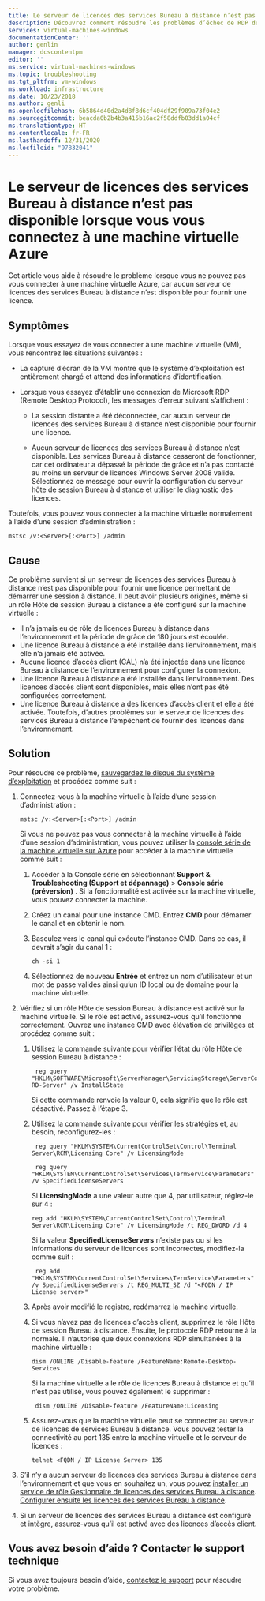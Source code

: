 ```yaml
---
title: Le serveur de licences des services Bureau à distance n’est pas disponible lorsque vous vous connectez à une machine virtuelle Azure | Microsoft Docs
description: Découvrez comment résoudre les problèmes d’échec de RDP dus à l’indisponibilité d’un serveur de licences des services Bureau à distance | Microsoft Docs
services: virtual-machines-windows
documentationCenter: ''
author: genlin
manager: dcscontentpm
editor: ''
ms.service: virtual-machines-windows
ms.topic: troubleshooting
ms.tgt_pltfrm: vm-windows
ms.workload: infrastructure
ms.date: 10/23/2018
ms.author: genli
ms.openlocfilehash: 6b5864d40d2a4d8f8d6cf404df29f909a73f04e2
ms.sourcegitcommit: beacda0b2b4b3a415b16ac2f58ddfb03dd1a04cf
ms.translationtype: HT
ms.contentlocale: fr-FR
ms.lasthandoff: 12/31/2020
ms.locfileid: "97832041"
---
```

# <a name="remote-desktop-license-server-isnt-available-when-you-connect-to-an-azure-vm"></a>Le serveur de licences des services Bureau à distance n’est pas disponible lorsque vous vous connectez à une machine virtuelle Azure

Cet article vous aide à résoudre le problème lorsque vous ne pouvez pas vous connecter à une machine virtuelle Azure, car aucun serveur de licences des services Bureau à distance n’est disponible pour fournir une licence.

## <a name="symptoms"></a>Symptômes

Lorsque vous essayez de vous connecter à une machine virtuelle (VM), vous rencontrez les situations suivantes :

- La capture d’écran de la VM montre que le système d’exploitation est entièrement chargé et attend des informations d’identification.
- Lorsque vous essayez d’établir une connexion de Microsoft RDP (Remote Desktop Protocol), les messages d’erreur suivant s’affichent :

  - La session distante a été déconnectée, car aucun serveur de licences des services Bureau à distance n’est disponible pour fournir une licence.

  - Aucun serveur de licences des services Bureau à distance n’est disponible. Les services Bureau à distance cesseront de fonctionner, car cet ordinateur a dépassé la période de grâce et n’a pas contacté au moins un serveur de licences Windows Server 2008 valide. Sélectionnez ce message pour ouvrir la configuration du serveur hôte de session Bureau à distance et utiliser le diagnostic des licences.

Toutefois, vous pouvez vous connecter à la machine virtuelle normalement à l’aide d’une session d’administration :

```
mstsc /v:<Server>[:<Port>] /admin
```

## <a name="cause"></a>Cause

Ce problème survient si un serveur de licences des services Bureau à distance n’est pas disponible pour fournir une licence permettant de démarrer une session à distance. Il peut avoir plusieurs origines, même si un rôle Hôte de session Bureau à distance a été configuré sur la machine virtuelle :

- Il n’a jamais eu de rôle de licences Bureau à distance dans l’environnement et la période de grâce de 180 jours est écoulée.
- Une licence Bureau à distance a été installée dans l’environnement, mais elle n’a jamais été activée.
- Aucune licence d’accès client (CAL) n’a été injectée dans une licence Bureau à distance de l’environnement pour configurer la connexion.
- Une licence Bureau à distance a été installée dans l’environnement. Des licences d’accès client sont disponibles, mais elles n’ont pas été configurées correctement.
- Une licence Bureau à distance a des licences d’accès client et elle a été activée. Toutefois, d’autres problèmes sur le serveur de licences des services Bureau à distance l’empêchent de fournir des licences dans l’environnement.

## <a name="solution"></a>Solution

Pour résoudre ce problème, [sauvegardez le disque du système d’exploitation](../windows/snapshot-copy-managed-disk.md) et procédez comme suit :

1. Connectez-vous à la machine virtuelle à l’aide d’une session d’administration :

   ```
   mstsc /v:<Server>[:<Port>] /admin
   ```

    Si vous ne pouvez pas vous connecter à la machine virtuelle à l’aide d’une session d’administration, vous pouvez utiliser la [console série de la machine virtuelle sur Azure](serial-console-windows.md) pour accéder à la machine virtuelle comme suit :

    1. Accéder à la Console série en sélectionnant **Support & Troubleshooting (Support et dépannage)**  > **Console série (préversion)** . Si la fonctionnalité est activée sur la machine virtuelle, vous pouvez connecter la machine.

    2. Créez un canal pour une instance CMD. Entrez **CMD** pour démarrer le canal et en obtenir le nom.

    3. Basculez vers le canal qui exécute l’instance CMD. Dans ce cas, il devrait s’agir du canal 1 :

       ```
       ch -si 1
       ```

    4. Sélectionnez de nouveau **Entrée** et entrez un nom d’utilisateur et un mot de passe valides ainsi qu’un ID local ou de domaine pour la machine virtuelle.

2. Vérifiez si un rôle Hôte de session Bureau à distance est activé sur la machine virtuelle. Si le rôle est activé, assurez-vous qu’il fonctionne correctement. Ouvrez une instance CMD avec élévation de privilèges et procédez comme suit :

    1. Utilisez la commande suivante pour vérifier l’état du rôle Hôte de session Bureau à distance :

       ```
        reg query "HKLM\SOFTWARE\Microsoft\ServerManager\ServicingStorage\ServerComponentCache\RDS-RD-Server" /v InstallState
        ```

        Si cette commande renvoie la valeur 0, cela signifie que le rôle est désactivé. Passez à l’étape 3.

    2. Utilisez la commande suivante pour vérifier les stratégies et, au besoin, reconfigurez-les :

       ```
        reg query "HKLM\SYSTEM\CurrentControlSet\Control\Terminal Server\RCM\Licensing Core" /v LicensingMode

        reg query "HKLM\SYSTEM\CurrentControlSet\Services\TermService\Parameters" /v SpecifiedLicenseServers
       ```

        Si **LicensingMode** a une valeur autre que 4, par utilisateur, réglez-le sur 4 :

         ```
        reg add "HKLM\SYSTEM\CurrentControlSet\Control\Terminal Server\RCM\Licensing Core" /v LicensingMode /t REG_DWORD /d 4
        ```

       Si la valeur **SpecifiedLicenseServers** n’existe pas ou si les informations du serveur de licences sont incorrectes, modifiez-la comme suit :

       ```
        reg add "HKLM\SYSTEM\CurrentControlSet\Services\TermService\Parameters" /v SpecifiedLicenseServers /t REG_MULTI_SZ /d "<FQDN / IP License server>"
       ```

    3. Après avoir modifié le registre, redémarrez la machine virtuelle.

    4. Si vous n’avez pas de licences d’accès client, supprimez le rôle Hôte de session Bureau à distance. Ensuite, le protocole RDP retourne à la normale. Il n’autorise que deux connexions RDP simultanées à la machine virtuelle :

        ```
       dism /ONLINE /Disable-feature /FeatureName:Remote-Desktop-Services
        ```

        Si la machine virtuelle a le rôle de licences Bureau à distance et qu’il n’est pas utilisé, vous pouvez également le supprimer :

       ```
        dism /ONLINE /Disable-feature /FeatureName:Licensing
       ```

    5. Assurez-vous que la machine virtuelle peut se connecter au serveur de licences de services Bureau à distance. Vous pouvez tester la connectivité au port 135 entre la machine virtuelle et le serveur de licences : 

       ```
       telnet <FQDN / IP License Server> 135
       ```

3. S’il n’y a aucun serveur de licences des services Bureau à distance dans l’environnement et que vous en souhaitez un, vous pouvez [installer un service de rôle Gestionnaire de licences des services Bureau à distance](/previous-versions/windows/it-pro/windows-server-2008-r2-and-2008/cc731765(v=ws.11)). [Configurer ensuite les licences des services Bureau à distance](https://techcommunity.microsoft.com/t5/Ask-The-Performance-Team/RD-Licensing-Configuration-on-Windows-Server-2012/ba-p/375383).

4. Si un serveur de licences des services Bureau à distance est configuré et intègre, assurez-vous qu’il est activé avec des licences d’accès client.

## <a name="need-help-contact-support"></a>Vous avez besoin d’aide ? Contacter le support technique

Si vous avez toujours besoin d’aide, [contactez le support](https://portal.azure.com/?#blade/Microsoft_Azure_Support/HelpAndSupportBlade) pour résoudre votre problème.
